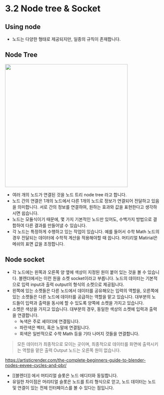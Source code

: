 # 3.2 Node tree & Socket

## Using node
- 노드는 다양한 형태로 제공되지만, 일종의 규칙이 존재합니다. 



## Node Tree 
<img src="https://code.blender.org/wp-content/uploads/2020/11/pebbles-scattering1.jpg" width="400" hight="200"> 

- 여러 개의 노드가 연결된 것을 노드 트리 node tree 라고 합니다. 
- 노드 간의 연결은 1개의 노드에서 다른 1개의 노드로 정보가 연결되어 전달하고 있음을 의미합니다. 서로 간의 정보를 연결하여, 원하는 효과와 값을 표현한다고 생각하시면 쉽습니다. 
- 노드는 모듈식이기 때문에, 몇 가지 기본적인 노드만 있어도, 수백가지 방법으로 결합하여 다른 결과를 만들어낼 수 있습니다. 
-  각 노드는 특정하게 수행하고 있는 작업이 있습니다. 예를 들어서 수학 Math 노드의 경우 전달되는 데이터에 수학적 계산을 적용해야할 때 씁니다. 머티리얼 Matirial은 메쉬의 표면 값을 조정합니다. 


## Node socket  
-  각 노드에는 왼쪽과 오른쪽 양 옆에 색상이 지정된 원이 붙어 있는 것을 볼 수 있습니다. 블렌더에서는 이런 원을 소켓 socket이라고 부릅니다. 노드의 데이터는 기본적으로 입력 input과 출력 output의 형식의 소켓으로 제공됩니다. 
-  왼쪽에 있는 소켓들은 다른 노드에서 데이터를 공유해오는 입력의 역할을, 오른쪽에 있는 소켓들은 다른 노드에 데이터를 공급하는 역할을 맡고 있습니다. 대부분의 노드들이 입력과 출력을 동시에 할 수 있도록 양쪽에 소켓을 가지고 있습니다. 
- 소켓은 색상을 가지고 있습니다. 대부분의 경우, 동일한 색상의 소켓에 입력과 출력을 연결합니다. 
	- 녹색은 주로 셰이더에 연결됩니다. 
	- 파란색은 벡터, 혹은 노말에 연결됩니다. 
	- 회색은 일반적으로 수학 Math 등을 기타 나머지 것들을 연결합니다. 
> 모든 데이터가 최종적으로 모이는 곳이며, 최종적으로 데이터를 화면에 출력시키는 역할을 맡은 출력 Output 노드는 오른쪽 원이 없습니다. 
 

https://artisticrender.com/the-complete-beginners-guide-to-blender-nodes-eevee-cycles-and-pbr/ 

- [[블렌더]] 에서 머티리얼 슬롯은 노드 에디터와 동일합니다. 
- 유일한 차이점은 머리티얼 슬롯은 노드를 트리 형식으로 얻고, 노드 데이터는 노드 및 연결이 있는 전체 인터페이스를 볼 수 있다는 점입니다. 


